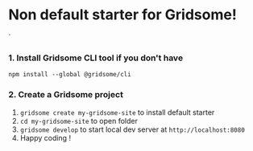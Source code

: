 # Non default starter for Gridsome!
`
### 1. Install Gridsome CLI tool if you don't have

`npm install --global @gridsome/cli`

### 2. Create a Gridsome project

1. `gridsome create my-gridsome-site` to install default starter </li>
2. `cd my-gridsome-site` to open folder
3. `gridsome develop` to start local dev server at `http://localhost:8080`
4. Happy coding !
